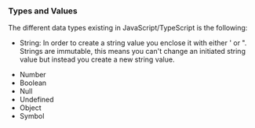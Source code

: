 ### Types and Values
The different data types existing in JavaScript/TypeScript is the following:
- String:
    In order to create a string value you enclose it with either ' or ". Strings are immutable, this means you can't change an initiated string value but instead you create a new string value.

* Number
* Boolean
* Null
* Undefined
* Object
* Symbol
